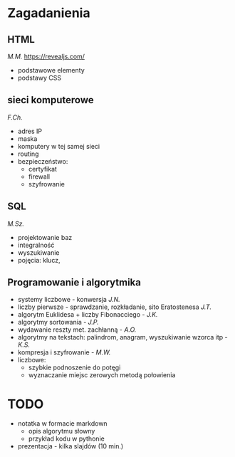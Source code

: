 # Zagadanienia

## HTML
*M.M.* <https://revealjs.com/>
- podstawowe elementy
- podstawy CSS

## sieci komputerowe
*F.Ch.*
- adres IP
- maska
- komputery w tej samej sieci
- routing
- bezpieczeństwo:
    - certyfikat
    - firewall
    - szyfrowanie

## SQL
*M.Sz.*
- projektowanie baz
- integralność
- wyszukiwanie
- pojęcia: klucz, 

## Programowanie i algorytmika
- systemy liczbowe - konwersja *J.N.*
- liczby pierwsze - sprawdzanie, rozkładanie, sito Eratostenesa *J.T.*
- algorytm Euklidesa + liczby Fibonacciego - *J.K.*
- algorytmy sortowania - *J.P.*
- wydawanie reszty met. zachłanną - *A.O.*
- algorytmy na tekstach: palindrom, anagram, wyszukiwanie wzorca itp - *K.S.*
- kompresja i szyfrowanie - *M.W.*
- liczbowe:
    - szybkie podnoszenie do potęgi
    - wyznaczanie miejsc zerowych metodą połowienia


# TODO
- notatka w formacie markdown
    - opis algorytmu słowny
    - przykład kodu w pythonie
- prezentacja - kilka slajdów (10 min.)